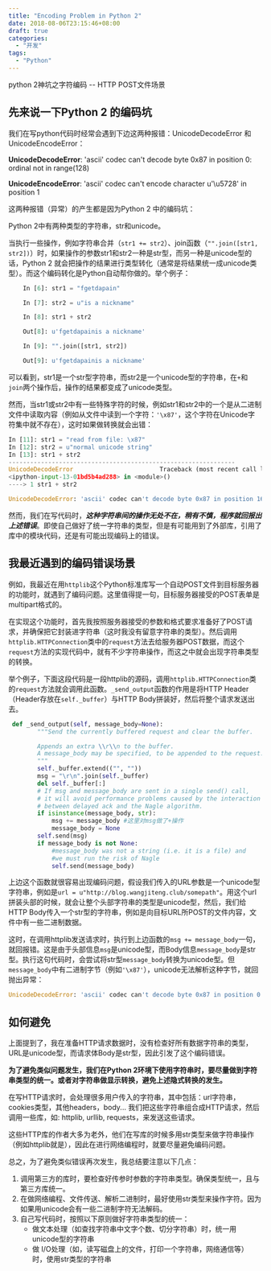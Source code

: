 ```yaml
---
title: "Encoding Problem in Python 2"
date: 2018-08-06T23:15:46+08:00
draft: true
categories:
  - "开发"
tags:
  - "Python"
---
```


python 2神坑之字符编码 -- HTTP POST文件场景

## 先来说一下Python 2 的编码坑

我们在写python代码时经常会遇到下边这两种报错：UnicodeDecodeError 和 UnicodeEncodeError：

**UnicodeDecodeError**: 'ascii' codec can't decode byte 0x87 in position 0: ordinal not in range(128)

**UnicodeEncodeError**: 'ascii' codec can't encode character u'\u5728' in position 1

这两种报错（异常）的产生都是因为Python 2 中的编码坑：

Python 2中有两种类型的字符串，str和unicode。

当执行一些操作，例如字符串合并（```str1 += str2```）、join函数（```"".join([str1, str2])```）时，如果操作的参数str1和str2一种是str型，而另一种是unicode型的话，Python 2 就会把操作的结果进行类型转化（通常是将结果统一成unicode类型）。而这个编码转化是Python自动帮你做的。举个例子：

```python
	In [6]: str1 = "fgetdapain"

	In [7]: str2 = u"is a nickname"

	In [8]: str1 + str2

	Out[8]: u'fgetdapainis a nickname'

	In [9]: "".join([str1, str2])

	Out[9]: u'fgetdapainis a nickname'

```



可以看到，str1是一个str型字符串，而str2是一个unicode型的字符串，在```+```和```join```两个操作后，操作的结果都变成了unicode类型。



然而，当str1或str2中有一些特殊字符的时候，例如str1和str2中的一个是从二进制文件中读取内容（例如从文件中读到一个字符：```'\x87'```，这个字符在Unicode字符集中就不存在），这时如果做转换就会出错：

```python
In [11]: str1 = "read from file: \x87"
In [12]: str2 = u"normal unicode string"
In [13]: str1 + str2
---------------------------------------------------------------
UnicodeDecodeError                        Traceback (most recent call last)
<ipython-input-13-01bd5b4ad288> in <module>()
----> 1 str1 + str2

UnicodeDecodeError: 'ascii' codec can't decode byte 0x87 in position 16: ordinal not in range(128)
```



然而，我们在写代码时，***这种字符串间的操作无处不在，稍有不慎，程序就回报出上述错误***。即使自己做好了统一字符串的类型，但是有可能用到了外部库，引用了库中的模块代码，还是有可能出现编码上的错误。



## 我最近遇到的编码错误场景

例如，我最近在用```httplib```这个Python标准库写一个自动POST文件到目标服务器的功能时，就遇到了编码问题。这里值得提一句，目标服务器接受的POST表单是multipart格式的。

在实现这个功能时，首先我按照服务器接受的参数和格式要求准备好了POST请求，并确保把它封装进字符串（这时我没有留意字符串的类型）。然后调用```httplib.HTTPConnection```类中的```request```方法去给服务器POST数据，而这个```request```方法的实现代码中，就有不少字符串操作，而这之中就会出现字符串类型的转换。

举个例子，下面这段代码是一段httplib的源码，调用```httplib.HTTPConnection```类的```request```方法就会调用此函数。```_send_output```函数的作用是将HTTP Header（Header存放在```self._buffer```）与HTTP Body拼装好，然后将整个请求发送出去。

```python
 def _send_output(self, message_body=None):
        """Send the currently buffered request and clear the buffer.

        Appends an extra \\r\\n to the buffer.
        A message_body may be specified, to be appended to the request.
        """
        self._buffer.extend(("", ""))
        msg = "\r\n".join(self._buffer)
        del self._buffer[:]
        # If msg and message_body are sent in a single send() call,
        # it will avoid performance problems caused by the interaction
        # between delayed ack and the Nagle algorithm.
        if isinstance(message_body, str):
            msg += message_body	#这里对msg做了+操作
            message_body = None
        self.send(msg)
        if message_body is not None:
            #message_body was not a string (i.e. it is a file) and
            #we must run the risk of Nagle
            self.send(message_body)
```

上边这个函数就很容易出现编码问题，假设我们传入的URL参数是一个unicode型字符串，例如是```url = u"http://blog.wangjiteng.club/somepath"```。用这个url拼装头部的时候，就会让整个头部字符串的类型是unicode型，然后，我们给HTTP Body传入一个str型的字符串，例如是向目标URL所POST的文件内容，文件中有一些二进制数据。

这时，在调用httplib发送请求时，执行到上边函数的```msg += message_body```一句，就回报错。这是由于头部信息```msg```是unicode型，而Body信息```message_body```是str型。执行这句代码时，会尝试将str型```message_body```转换为unicode型。但```message_body```中有二进制字节（例如```'\x87'```），unicode无法解析这种字节，就回抛出异常：

```python
UnicodeDecodeError: 'ascii' codec can't decode byte 0x87 in position 0: ordinal not in range(128)
```



## 如何避免

上面提到了，我在准备HTTP请求数据时，没有检查好所有数据字符串的类型，URL是unicode型，而请求体Body是str型，因此引发了这个编码错误。

**为了避免类似问题发生，我们在Python 2环境下使用字符串时，要尽量做到字符串类型的统一。或者对字符串做显示转换，避免上述隐式转换的发生。**

在写HTTP请求时，会处理很多用户传入的字符串，其中包括：url字符串，cookies类型，其他headers，body... 我们把这些字符串组合成HTTP请求，然后调用一些库，如: httplib, urllib, requests，来发送这些请求。

这些HTTP库的作者大多为老外，他们在写库的时候多用str类型来做字符串操作（例如httplib就是），因此在进行网络编程时，就要尽量避免编码问题。

总之，为了避免类似错误再次发生，我总结要注意以下几点：

1. 调用第三方的库时，要检查好传参时参数的字符串类型。确保类型统一，且与第三方库统一。
2. 在做网络编程、文件传送、解析二进制时，最好使用str类型来操作字符。因为如果用unicode会有一些二进制字符无法解码。
3. 自己写代码时，按照以下原则做好字符串类型的统一：
    - 做文本处理（如查找字符串中文字个数、切分字符串）时，统一用unicode型的字符串
    - 做 I/O处理（如，读写磁盘上的文件，打印一个字符串，网络通信等）时，使用str类型的字符串



